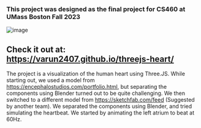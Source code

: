 ### This project was designed as the final project for CS460 at UMass Boston Fall 2023
![image](https://github.com/varun2407/threejs-heart/assets/16464477/da61b11d-475c-490c-a1d1-e8a64cbdb5da)

## Check it out at: https://varun2407.github.io/threejs-heart/

The project is a visualization of the human heart using Three.JS. While starting out, we used a model from https://encephalostudios.com/portfolio.html, but separating the components using Blender turned out to be quite challenging. We then switched to a different model from https://sketchfab.com/feed (Suggested by another team). We separated the components using Blender, and tried simulating the heartbeat. We started by animating the left atrium to beat at 60Hz.

